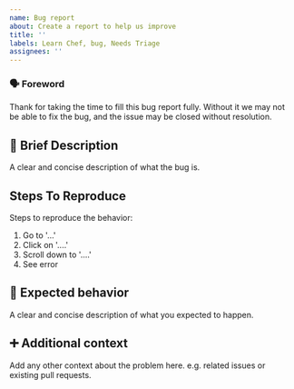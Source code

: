 ```yaml
---
name: Bug report
about: Create a report to help us improve
title: ''
labels: Learn Chef, bug, Needs Triage
assignees: ''
---
```


### :speaking_head: Foreword

Thank for taking the time to fill this bug report fully. Without it we may not be able to fix the bug, and the issue may be closed without resolution.

## :ghost: Brief Description

A clear and concise description of what the bug is.

## Steps To Reproduce

Steps to reproduce the behavior:

1. Go to '...'
2. Click on '....'
3. Scroll down to '....'
4. See error

## :police_car: Expected behavior

A clear and concise description of what you expected to happen.

## :heavy_plus_sign: Additional context

Add any other context about the problem here. e.g. related issues or existing pull requests.
